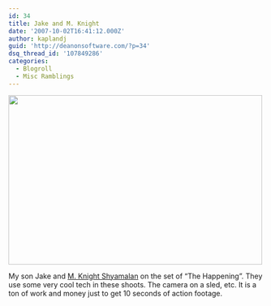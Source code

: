 ```yaml
---
id: 34
title: Jake and M. Knight
date: '2007-10-02T16:41:12.000Z'
author: kaplandj
guid: 'http://deanonsoftware.com/?p=34'
dsq_thread_id: '107849286'
categories:
  - Blogroll
  - Misc Ramblings
---
```

<img width="500" src="http://farm2.static.flickr.com/1039/1472245782_52e8acdc48.jpg" height="334" style="width: 500px; height: 334px" />

My son Jake and [M. Knight Shyamalan](http://en.wikipedia.org/wiki/M._Night_Shyamalan) on the set of “The Happening”. They use some very cool tech in these shoots. The camera on a sled, etc. It is a ton of work and money just to get 10 seconds of action footage.
